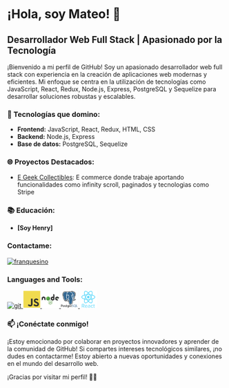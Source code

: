 # ¡Hola, soy Mateo! 👋

## Desarrollador Web Full Stack | Apasionado por la Tecnología

¡Bienvenido a mi perfil de GitHub! Soy un apasionado desarrollador web full stack con experiencia en la creación de aplicaciones web modernas y eficientes. Mi enfoque se centra en la utilización de tecnologías como JavaScript, React, Redux, Node.js, Express, PostgreSQL y Sequelize para desarrollar soluciones robustas y escalables.

### 🚀 Tecnologías que domino:

- **Frontend:** JavaScript, React, Redux, HTML, CSS
- **Backend:** Node.js, Express
- **Base de datos:** PostgreSQL, Sequelize

### 🌐 Proyectos Destacados:

- [E Geek Collectibles](https://e-geek-collectibles.vercel.app/): E commerce donde trabaje aportando funcionalidades como infinity scroll, paginados y tecnologias como Stripe 


### 📚 Educación:

- **[Soy Henry]**

<h3 align="left">Contactame:</h3>
<p align="left">
<a href="www.linkedin.com/in/mateo-octavio-marengo" target="blank"><img align="center" src="https://raw.githubusercontent.com/rahuldkjain/github-profile-readme-generator/master/src/images/icons/Social/linked-in-alt.svg" alt="franquesino" height="30" width="40" /></a>
</p>

<h3 align="left">Languages and Tools:</h3>
<p align="left"> <a href="https://git-scm.com/" target="_blank" rel="noreferrer"> <img src="https://www.vectorlogo.zone/logos/git-scm/git-scm-icon.svg" alt="git" width="40" height="40"/> </a> <a href="https://developer.mozilla.org/en-US/docs/Web/JavaScript" target="_blank" rel="noreferrer"> <img src="https://raw.githubusercontent.com/devicons/devicon/master/icons/javascript/javascript-original.svg" alt="javascript" width="40" height="40"/> </a>  <a href="https://nodejs.org" target="_blank" rel="noreferrer"> <img src="https://raw.githubusercontent.com/devicons/devicon/master/icons/nodejs/nodejs-original-wordmark.svg" alt="nodejs" width="40" height="40"/> </a> <a href="https://www.postgresql.org" target="_blank" rel="noreferrer"> <img src="https://raw.githubusercontent.com/devicons/devicon/master/icons/postgresql/postgresql-original-wordmark.svg" alt="postgresql" width="40" height="40"/> </a> <a href="https://reactjs.org/" target="_blank" rel="noreferrer"> <img src="https://raw.githubusercontent.com/devicons/devicon/master/icons/react/react-original-wordmark.svg" alt="react" width="40" height="40"/> </a> </p>

### 📫 ¡Conéctate conmigo!

¡Estoy emocionado por colaborar en proyectos innovadores y aprender de la comunidad de GitHub! Si compartes intereses tecnológicos similares, ¡no dudes en contactarme! Estoy abierto a nuevas oportunidades y conexiones en el mundo del desarrollo web.

¡Gracias por visitar mi perfil! 👨‍💻


